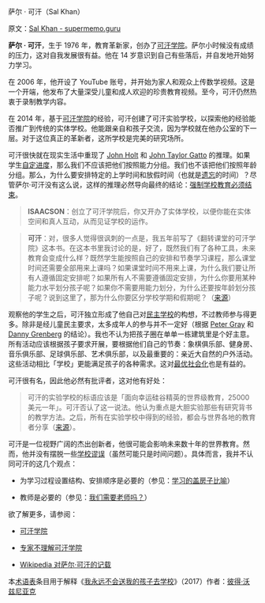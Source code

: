 萨尔 · 可汗（Sal Khan）

原文：[Sal Khan - supermemo.guru](https://supermemo.guru/wiki/Sal_Khan)

**萨尔 · 可汗**，生于 1976 年，教育革新家，创办了[可汗学院](https://supermemo.guru/wiki/Khan_Academy)。萨尔小时候没有成绩的压力，这对自我发展很有益。他在 14 岁意识到自己有些落后，并自发地开始努力学习。

在 2006 年，他开设了 YouTube 账号，并开始为家人和观众上传数学视频。这是一个开端，他发布了大量深受儿童和成人欢迎的珍贵教育视频。至今，可汗仍然热衷于录制教学内容。

在 2014 年，基于[可汗学院](https://supermemo.guru/wiki/Khan_Academy)的经验，可汗创建了可汗实验学校，以探索他的经验能否推广到传统的实体学校。他能跟亲自和孩子交流，因为学校就在他办公室的下一层。对于这位真正的革新者，这所学校是完美的研究场所。

可汗很快就在现实生活中重现了 [John Holt](https://supermemo.guru/wiki/John_Holt) 和 [John Taylor Gatto](https://supermemo.guru/wiki/John_Taylor_Gatto) 的推理。如果学生[自定进度](https://supermemo.guru/wiki/Self-paced)，那么我们不应该把他们按照能力分组。我们也不该把他们按照年龄分组。那么，为什么要安排特定的上学时间和放假时间（也就是[遗忘](https://supermemo.guru/wiki/Forgetting)的时间）？尽管萨尔·可汗没有这么说，这样的推理必然导向最终的结论：[强制学校教育必须结束](https://supermemo.guru/wiki/Compulsory_schooling_must_end)。

> **ISAACSON**：创立了可汗学院后，你又开办了实体学校，以便你能在实体空间和真人互动，从而见证学校的运作。

> **可汗**：对，很多人觉得很讽刺的一点是，我五年前写了《翻转课堂的可汗学院》这本书。在这本书里我讨论的是，好了，既然我们有了各种工具，未来教育会变成什么样？既然学生能按照自己的安排和节奏学习课程，那么课堂时间还需要全部用来上课吗？如果课堂时间不用来上课，为什么我们要让所有人遵循固定安排呢？如果所有人不需要遵循固定安排，为什么你要用某种能力水平划分孩子呢？如果你不需要用能力划分，为什么还要按年龄划分孩子呢？说到这里了，那为什么你要区分学校学期和假期呢？（[来源](http://transcripts.cnn.com/TRANSCRIPTS/1904/18/ampr.01.html)）

观察他的学生之后，可汗独立形成了他自己对[民主学校](https://supermemo.guru/wiki/Democratic_school)的构想，不过教师参与得更多。除非是经儿童民主要求，太多成年人的参与并不一定好（根据 [Peter Gray](https://supermemo.guru/wiki/Peter_Gray) 和 [Danny Grenberg](https://supermemo.guru/wiki/Danny_Greenberg) 的结论）。我也不认为把孩子圈在单单一栋建筑里是个好主意。所有活动应该根据孩子要求开展，要根据他们自己的节奏：象棋俱乐部、健身房、音乐俱乐部、足球俱乐部、艺术俱乐部，以及最重要的：亲近大自然的户外活动。这些活动相比「学校」更能满足孩子的各种需求。这对[最优社会化](https://supermemo.guru/wiki/Optimum_socialization)也是有益的。

可汗很有名，因此他必然有批评者，这对他有好处：

> 可汗的实验学校的标语应该是「面向幸运硅谷精英的世界级教育，25000 美元一年」。可汗否认了这一说法。他认为重点是大胆实验那些有研究背书的教学方法。之后，所有在实验学校中得到的经验，都会与世界各地的教育者分享（[来源](https://www.npr.org/sections/ed/2016/06/30/476193095/from-youtube-pioneer-sal-khan-a-school-with-real-classrooms)）。

可汗是一位视野广阔的杰出创新者，他很可能会影响未来数十年的世界教育。然而，他并没有摆脱一些[学校谬误](https://supermemo.guru/wiki/School_mythology)（虽然可能只是时间问题）。具体而言，我并不认同可汗的这几个观点：

- 为学习过程设置结构、安排顺序是必要的（参见：[学习的盖房子比喻](https://supermemo.guru/wiki/House_building_metaphor_of_learning)）

- 教师是必要的（参见：[我们需要老师吗？](https://supermemo.guru/wiki/Do_we_need_teachers%3F)）

欲了解更多，请参阅：

- [可汗学院](https://supermemo.guru/wiki/Khan_Academy)

- [专家不理解可汗学院](https://supermemo.guru/wiki/Experts_do_not_understand_Khan_Academy)

- [Wikipedia 对萨尔·可汗的记载](https://en.wikipedia.org/wiki/Sal_Khan)

本[术语表](https://supermemo.guru/wiki/Glossary)条目用于解释《[我永远不会送我的孩子去学校](https://supermemo.guru/wiki/Problem_of_Schooling)》（2017）作者：[彼得·沃兹尼亚克](https://supermemo.guru/wiki/Piotr_Wozniak)